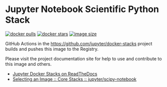 # Jupyter Notebook Scientific Python Stack

[![docker pulls](https://img.shields.io/docker/pulls/jupyter/scipy-notebook.svg)](https://hub.docker.com/r/jupyter/scipy-notebook/)
[![docker stars](https://img.shields.io/docker/stars/jupyter/scipy-notebook.svg)](https://hub.docker.com/r/jupyter/scipy-notebook/)
[![image size](https://img.shields.io/docker/image-size/jupyter/scipy-notebook/latest)](https://hub.docker.com/r/jupyter/scipy-notebook/ "jupyter/scipy-notebook image size")

GitHub Actions in the <https://github.com/jupyter/docker-stacks> project builds and pushes this image to the Registry.

Please visit the project documentation site for help to use and contribute to this image and others.

- [Jupyter Docker Stacks on ReadTheDocs](https://jupyter-docker-stacks.readthedocs.io/en/latest/index.html)
- [Selecting an Image :: Core Stacks :: jupyter/scipy-notebook](https://jupyter-docker-stacks.readthedocs.io/en/latest/using/selecting.html#jupyter-scipy-notebook)

